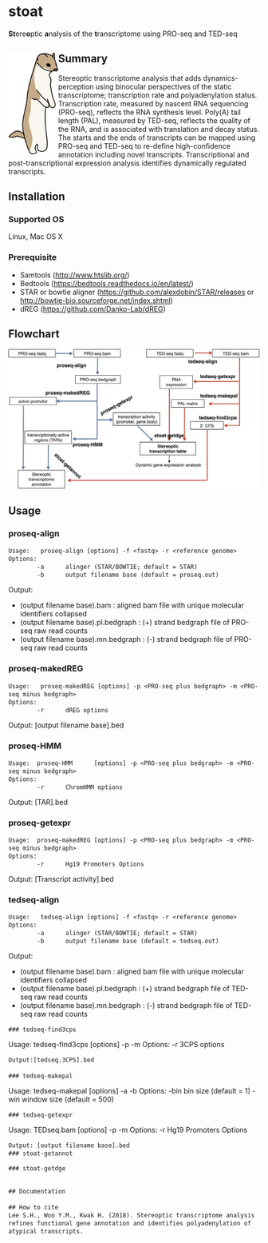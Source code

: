 # stoat
**St**ere**o**ptic **a**nalysis of the **t**ranscriptome using PRO-seq and TED-seq

## Summary <img src="img/stoat.png" alt="drawing" width="100" align="left"/>
Stereoptic transcriptome analysis that adds dynamics-perception using binocular perspectives of the static transcriptome; transcription rate and polyadenylation status. Transcription rate, measured by nascent RNA sequencing (PRO-seq), reflects the RNA synthesis level. Poly(A) tail length (PAL), measured by TED-seq, reflects the quality of the RNA, and is associated with translation and decay status. The starts and the ends of transcripts can be mapped using PRO-seq and TED-seq to re-define high-confidence annotation including novel transcripts. Transcriptional and post-transcriptional expression analysis identifies dynamically regulated transcripts.

## Installation

### Supported OS
Linux, Mac OS X

### Prerequisite
* Samtools (http://www.htslib.org/)
* Bedtools (https://bedtools.readthedocs.io/en/latest/)
* STAR or bowtie aligner (https://github.com/alexdobin/STAR/releases or http://bowtie-bio.sourceforge.net/index.shtml)
* dREG (https://github.com/Danko-Lab/dREG)

## Flowchart
<img src="img/STOAT-FLOWCHART.png" alt="drawing" width="800" />

## Usage

### proseq-align
```
Usage:   proseq-align [options] -f <fastq> -r <reference genome>
Options:
        -a      alinger (STAR/BOWTIE; default = STAR)
        -b      output filename base (default = proseq.out)
```
Output:
  * (output filename base).bam : aligned bam file with unique molecular identifiers collapsed
  * (output filename base).pl.bedgraph : (+) strand bedgraph file of PRO-seq raw read counts
  * (output filename base).mn.bedgraph : (-) strand bedgraph file of PRO-seq raw read counts
         
### proseq-makedREG
```
Usage:   proseq-makedREG [options] -p <PRO-seq plus bedgraph> -m <PRO-seq minus bedgraph>
Options:
        -r      dREG options
```
Output:  [output filename base].bed
### proseq-HMM
```
Usage:  proseq-HMM      [options] -p <PRO-seq plus bedgraph> -m <PRO-seq minus bedgraph>
Options:
        -r      ChromHMM options 
```
Output: [TAR].bed 
### proseq-getexpr
```
Usage:  proseq-makedREG [options] -p <PRO-seq plus bedgraph> -m <PRO-seq minus bedgraph>
Options: 
        -r      Hg19 Promoters Options
```
Output: [Transcript activity].bed 
### tedseq-align
```
Usage:   tedseq-align [options] -f <fastq> -r <reference genome>
Options:
        -a      alinger (STAR/BOWTIE; default = STAR)
        -b      output filename base (default = tedseq.out)
```
Output:
  * (output filename base).bam : aligned bam file with unique molecular identifiers collapsed
  * (output filename base).pl.bedgraph : (+) strand bedgraph file of TED-seq raw read counts
  * (output filename base).mn.bedgraph : (-) strand bedgraph file of TED-seq raw read counts
```
### tedseq-find3cps
```
Usage: tedseq-find3cps [options] -p <TED-seq plus bedgraph> -m <TED-seq minus bedgraph>
Options:
        -r      3CPS options
 ```
Output:[tedseq.3CPS].bed
 
### tedseq-makepal 
```
Usage: tedseq-makepal [options] -a <bam> -b <bed>
Options:
        -bin    bin size (default = 1)
        -win    window size (default = 500)
```
### tedseq-getexpr
```
Usage:  TEDseq.bam [options] -p <TED-seq plus bedgraph> -m <TED-seq minus bedgraph>
Options: 
        -r      Hg19 Promoters Options
```
Output: [output filename base].bed
### stoat-getannot
```
```
### stoat-getdge
```
```

## Documentation

## How to cite
Lee S.H., Woo Y.M., Kwak H. (2018). Stereoptic transcriptome analysis refines functional gene annotation and identifies polyadenylation of atypical transcripts.
